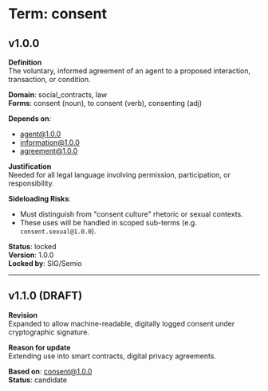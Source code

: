 # Term: consent

## v1.0.0

**Definition**  
The voluntary, informed agreement of an agent to a proposed interaction, transaction, or condition.

**Domain**: social_contracts, law  
**Forms**: consent (noun), to consent (verb), consenting (adj)

**Depends on**:  
- agent@1.0.0  
- information@1.0.0  
- agreement@1.0.0  

**Justification**  
Needed for all legal language involving permission, participation, or responsibility.

**Sideloading Risks**:  
- Must distinguish from "consent culture" rhetoric or sexual contexts.  
- These uses will be handled in scoped sub-terms (e.g. `consent.sexual@1.0.0`).

**Status**: locked  
**Version**: 1.0.0  
**Locked by**: SIG/Semio

---

## v1.1.0 (DRAFT)

**Revision**  
Expanded to allow machine-readable, digitally logged consent under cryptographic signature.

**Reason for update**  
Extending use into smart contracts, digital privacy agreements.

**Based on**: consent@1.0.0  
**Status**: candidate
